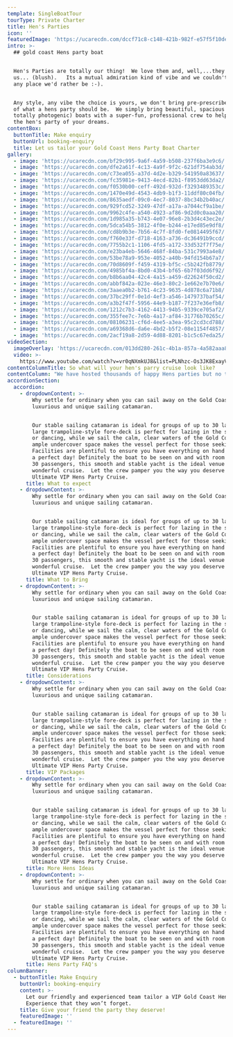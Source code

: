 ```yaml
---
template: SingleBoatTour
tourType: Private Charter
title: Hen's Parties
icon: ''
featuredImage: 'https://ucarecdn.com/dccf71c8-c148-421b-982f-e57f5f10deec/'
intro: >-
  ## gold coast Hens party boat


  Hen's Parties are totally our thing!  We love them and, well,...they love
  us... (blush).   Its a mutual admiration kind of vibe and we couldn't think of
  any place we'd rather be :-).     


  Any style, any vibe the choice is yours, we don't bring pre-prescribed ideas
  of what a hens party should be.  We simply bring beautiful, spacious (and
  totally photogenic) boats with a super-fun, professional crew to help you host
  the hen's party of your dreams.
contentBox:
  buttonTitle: Make enquiry
  buttonUrl: booking-enquiry
  title: Let us tailor your Gold Coast Hens Party Boat Charter
gallery:
  - image: 'https://ucarecdn.com/bf29c995-9a6f-4a59-b508-237f6ba3e9c6/'
  - image: 'https://ucarecdn.com/dfe2a61f-4c13-4a9f-9f2c-621df754ab3d/'
  - image: 'https://ucarecdn.com/c73ea055-a37d-4d2e-b329-541950a83637/'
  - image: 'https://ucarecdn.com/fc35981e-9413-4ecd-82b1-f8953dd63da2/'
  - image: 'https://ucarecdn.com/f0530b00-ceff-492d-932d-f3293489353c/'
  - image: 'https://ucarecdn.com/1470e49d-4543-4db9-b1f3-11ddf80c04fb/'
  - image: 'https://ucarecdn.com/8635aedf-09c0-4ec7-8037-8bc34b2b40ac/'
  - image: 'https://ucarecdn.com/929fcd52-3249-47df-a17a-a7044cf9a1be/'
  - image: 'https://ucarecdn.com/9962c4fe-a540-4923-af86-9d2d0c0aaa20/'
  - image: 'https://ucarecdn.com/1d985a35-b743-4e07-96e8-2b3d4c43ec2e/'
  - image: 'https://ucarecdn.com/5dca54b5-3812-4f0e-b244-e17ed85e9df8/'
  - image: 'https://ucarecdn.com/cd8b9b3e-7b56-4c7f-8fd0-fe0814495f67/'
  - image: 'https://ucarecdn.com/f760e33f-d718-4163-a736-dc36491b9ccd/'
  - image: 'https://ucarecdn.com/7755b2c1-1106-4fd5-a172-33d532f7f75e/'
  - image: 'https://ucarecdn.com/e23ba4eb-5646-468f-84ba-531c7993a4e8/'
  - image: 'https://ucarecdn.com/53be78a9-953e-4052-a40b-94fd154b67a7/'
  - image: 'https://ucarecdn.com/70d8609f-f459-4319-bf5c-c5b242fb8779/'
  - image: 'https://ucarecdn.com/4985bf4a-8bd0-43b4-bf65-6b7f03dd6f92/'
  - image: 'https://ucarecdn.com/b8b6aa04-42c4-4a15-a459-d22624f50cd2/'
  - image: 'https://ucarecdn.com/abbf842a-023e-46e3-80c2-1e662e7b70e6/'
  - image: 'https://ucarecdn.com/3aaea0b2-b761-4c23-9635-4d878c6a71b8/'
  - image: 'https://ucarecdn.com/37bc29ff-0e1d-4ef3-a546-1479737baf54/'
  - image: 'https://ucarecdn.com/a3b2f47f-5956-44e9-b187-7f237e36efb8/'
  - image: 'https://ucarecdn.com/1212c7b3-4162-4413-94b5-9339ce705af2/'
  - image: 'https://ucarecdn.com/355fee7c-7e6b-4a17-af84-31776b70265c/'
  - image: 'https://ucarecdn.com/08106231-cf6d-4ee5-a3ea-95c2cd3cd788/'
  - image: 'https://ucarecdn.com/a69368d6-da6e-4bd2-b5f2-08e1154f4857/'
  - image: 'https://ucarecdn.com/2acf19a8-2d59-4d88-8201-b1c5c67eda25/'
videoSection:
  imageOverlay: 'https://ucarecdn.com/013dd280-261c-4b1a-857a-4a582aaa8f3b/'
  video: >-
    https://www.youtube.com/watch?v=vr0qNXmkUJ8&list=PLNhzc-Os3JK8ExayVzzoHVvP2c0-4_oqt
contentColumnTitle: So what will your hen's parry cruise look like?
contentColumn: "We have hosted thousands of happy Hens parties but no two have ever been alike.   So what will you party be?  A relaxed afternoon on the water with swimming and sunbaking, an elegant morning tea with mimosas or a wild hen's night party with all the hen's party trimmings?  The choice is totally yours and we are here to help with whatever you wish.    \n\nWe are continually striving to create the best experience possible for our guests.  We understand that you want your special day to be memorable, fun, relaxing and stress free and that is exactly where we come in.\n\nFrom the moment you send through an enquiry all the way through to the follow up email with your free souvenir photos after your cruise, we pride ourselves on our professional yet friendly and laid back attitude.\n\n## the perfect hen's party boats\n\nWith 2 beautiful sailing catamarans available for charter we can accommodate groups of up to 20 or 30 guests.    Click here for a tour of our boats.  \n\nThe large trampoline-style fore-decks are perfect for lazing in the sunshine or dancing, while we sail the calm, clear waters of the Gold Coast. The ample undercover space makes the vessel perfect for those seeking shade. Facilities are plentiful to ensure you have everything on hand to enjoy a perfect day! \n\n## Looking for some hen's party ideas?\n\nWe have the largest range of novelty floating inflatables available. Kick back on one of our supersized flamingos or swans, laze on a giant slice of watermelon or pull up a pineapple.\r\n\nWe also offer a range of free activities including stand up paddleboards, beach cricket, snorkelling, beach volleyball or frisbees.\r\n\nBe sure to dress for the occasion, as we always take photos on the day to capture all those precious moments so you can take lots of great memories home.\r\n\nSome great themed ideas we have seen in the past include nautical (sailors, blue and white stripes, etc), all white, pink or another colour of your choice (and maybe contrast the hen to make her feel even more special) and tropical (to match our fruit flavoured floaties).\r\n\nFor even more great ideas and inspiration be sure to check out our instagram page @sailinginparadisegoldcoast our facebook page @sailinginparadise, email or call and ask one of our friendly and experienced staff.\r\n\nWe are confident that a Gold Coast hen’s party with Sailing In Paradise, is an experience your group will be talking about for years to come!"
accordionSection:
  accordion:
    - dropdownContent: >-
        Why settle for ordinary when you can sail away on the Gold Coast’s most
        luxurious and unique sailing catamaran.


        Our stable sailing catamaran is ideal for groups of up to 30 ladies. The
        large trampoline-style fore-deck is perfect for lazing in the sunshine
        or dancing, while we sail the calm, clear waters of the Gold Coast. The
        ample undercover space makes the vessel perfect for those seeking shade.
        Facilities are plentiful to ensure you have everything on hand to enjoy
        a perfect day! Definitely the boat to be seen on and with room for up to
        30 passengers, this smooth and stable yacht is the ideal venue for a
        wonderful cruise.  Let the crew pamper you the way you deserve with our
        Ultimate VIP Hens Party Cruise.
      title: What to expect
    - dropdownContent: >-
        Why settle for ordinary when you can sail away on the Gold Coast’s most
        luxurious and unique sailing catamaran.


        Our stable sailing catamaran is ideal for groups of up to 30 ladies. The
        large trampoline-style fore-deck is perfect for lazing in the sunshine
        or dancing, while we sail the calm, clear waters of the Gold Coast. The
        ample undercover space makes the vessel perfect for those seeking shade.
        Facilities are plentiful to ensure you have everything on hand to enjoy
        a perfect day! Definitely the boat to be seen on and with room for up to
        30 passengers, this smooth and stable yacht is the ideal venue for a
        wonderful cruise.  Let the crew pamper you the way you deserve with our
        Ultimate VIP Hens Party Cruise.
      title: What to Bring
    - dropdownContent: >-
        Why settle for ordinary when you can sail away on the Gold Coast’s most
        luxurious and unique sailing catamaran.


        Our stable sailing catamaran is ideal for groups of up to 30 ladies. The
        large trampoline-style fore-deck is perfect for lazing in the sunshine
        or dancing, while we sail the calm, clear waters of the Gold Coast. The
        ample undercover space makes the vessel perfect for those seeking shade.
        Facilities are plentiful to ensure you have everything on hand to enjoy
        a perfect day! Definitely the boat to be seen on and with room for up to
        30 passengers, this smooth and stable yacht is the ideal venue for a
        wonderful cruise.  Let the crew pamper you the way you deserve with our
        Ultimate VIP Hens Party Cruise.
      title: Considerations
    - dropdownContent: >-
        Why settle for ordinary when you can sail away on the Gold Coast’s most
        luxurious and unique sailing catamaran.


        Our stable sailing catamaran is ideal for groups of up to 30 ladies. The
        large trampoline-style fore-deck is perfect for lazing in the sunshine
        or dancing, while we sail the calm, clear waters of the Gold Coast. The
        ample undercover space makes the vessel perfect for those seeking shade.
        Facilities are plentiful to ensure you have everything on hand to enjoy
        a perfect day! Definitely the boat to be seen on and with room for up to
        30 passengers, this smooth and stable yacht is the ideal venue for a
        wonderful cruise.  Let the crew pamper you the way you deserve with our
        Ultimate VIP Hens Party Cruise.
      title: VIP Packages
    - dropdownContent: >-
        Why settle for ordinary when you can sail away on the Gold Coast’s most
        luxurious and unique sailing catamaran.


        Our stable sailing catamaran is ideal for groups of up to 30 ladies. The
        large trampoline-style fore-deck is perfect for lazing in the sunshine
        or dancing, while we sail the calm, clear waters of the Gold Coast. The
        ample undercover space makes the vessel perfect for those seeking shade.
        Facilities are plentiful to ensure you have everything on hand to enjoy
        a perfect day! Definitely the boat to be seen on and with room for up to
        30 passengers, this smooth and stable yacht is the ideal venue for a
        wonderful cruise.  Let the crew pamper you the way you deserve with our
        Ultimate VIP Hens Party Cruise.
      title: More Hens Ideas
    - dropdownContent: >-
        Why settle for ordinary when you can sail away on the Gold Coast’s most
        luxurious and unique sailing catamaran.


        Our stable sailing catamaran is ideal for groups of up to 30 ladies. The
        large trampoline-style fore-deck is perfect for lazing in the sunshine
        or dancing, while we sail the calm, clear waters of the Gold Coast. The
        ample undercover space makes the vessel perfect for those seeking shade.
        Facilities are plentiful to ensure you have everything on hand to enjoy
        a perfect day! Definitely the boat to be seen on and with room for up to
        30 passengers, this smooth and stable yacht is the ideal venue for a
        wonderful cruise.  Let the crew pamper you the way you deserve with our
        Ultimate VIP Hens Party Cruise.
      title: Hens Party FAQ's
columnBanner:
  - buttonTitle: Make Enquiry
    buttonUrl: booking-enquiry
    content: >-
      Let our friendly and experienced team tailor a VIP Gold Coast Hens Party
      Experience that they won’t forget.
    title: Give your friend the party they deserve!
    featuredImage: ''
  - featuredImage: ''
---
```


